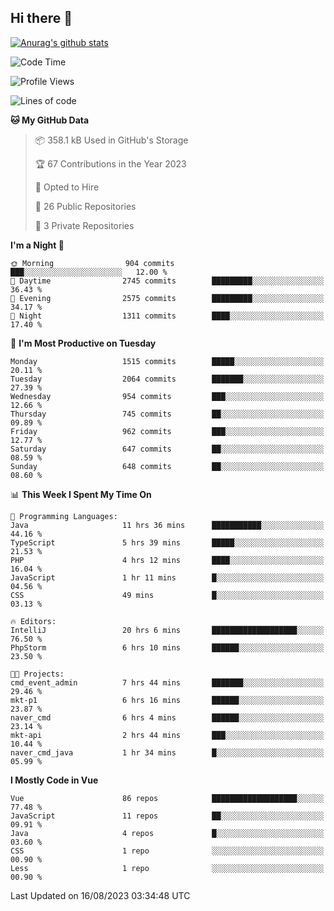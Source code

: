 ## Hi there 👋

[![Anurag's github stats](https://github-readme-stats.vercel.app/api?username=Songwonseok)](https://github.com/anuraghazra/github-readme-stats)



<!--START_SECTION:waka-->
![Code Time](http://img.shields.io/badge/Code%20Time-2%2C452%20hrs%2058%20mins-blue)

![Profile Views](http://img.shields.io/badge/Profile%20Views-0-blue)

![Lines of code](https://img.shields.io/badge/From%20Hello%20World%20I%27ve%20Written-35.0%20million%20lines%20of%20code-blue)

**🐱 My GitHub Data** 

> 📦 358.1 kB Used in GitHub's Storage 
 > 
> 🏆 67 Contributions in the Year 2023
 > 
> 💼 Opted to Hire
 > 
> 📜 26 Public Repositories 
 > 
> 🔑 3 Private Repositories 
 > 
**I'm a Night 🦉** 

```text
🌞 Morning                904 commits         ███░░░░░░░░░░░░░░░░░░░░░░   12.00 % 
🌆 Daytime                2745 commits        █████████░░░░░░░░░░░░░░░░   36.43 % 
🌃 Evening                2575 commits        █████████░░░░░░░░░░░░░░░░   34.17 % 
🌙 Night                  1311 commits        ████░░░░░░░░░░░░░░░░░░░░░   17.40 % 
```
📅 **I'm Most Productive on Tuesday** 

```text
Monday                   1515 commits        █████░░░░░░░░░░░░░░░░░░░░   20.11 % 
Tuesday                  2064 commits        ███████░░░░░░░░░░░░░░░░░░   27.39 % 
Wednesday                954 commits         ███░░░░░░░░░░░░░░░░░░░░░░   12.66 % 
Thursday                 745 commits         ██░░░░░░░░░░░░░░░░░░░░░░░   09.89 % 
Friday                   962 commits         ███░░░░░░░░░░░░░░░░░░░░░░   12.77 % 
Saturday                 647 commits         ██░░░░░░░░░░░░░░░░░░░░░░░   08.59 % 
Sunday                   648 commits         ██░░░░░░░░░░░░░░░░░░░░░░░   08.60 % 
```


📊 **This Week I Spent My Time On** 

```text
💬 Programming Languages: 
Java                     11 hrs 36 mins      ███████████░░░░░░░░░░░░░░   44.16 % 
TypeScript               5 hrs 39 mins       █████░░░░░░░░░░░░░░░░░░░░   21.53 % 
PHP                      4 hrs 12 mins       ████░░░░░░░░░░░░░░░░░░░░░   16.04 % 
JavaScript               1 hr 11 mins        █░░░░░░░░░░░░░░░░░░░░░░░░   04.56 % 
CSS                      49 mins             █░░░░░░░░░░░░░░░░░░░░░░░░   03.13 % 

🔥 Editors: 
IntelliJ                 20 hrs 6 mins       ███████████████████░░░░░░   76.50 % 
PhpStorm                 6 hrs 10 mins       ██████░░░░░░░░░░░░░░░░░░░   23.50 % 

🐱‍💻 Projects: 
cmd_event_admin          7 hrs 44 mins       ███████░░░░░░░░░░░░░░░░░░   29.46 % 
mkt-p1                   6 hrs 16 mins       ██████░░░░░░░░░░░░░░░░░░░   23.87 % 
naver_cmd                6 hrs 4 mins        ██████░░░░░░░░░░░░░░░░░░░   23.14 % 
mkt-api                  2 hrs 44 mins       ███░░░░░░░░░░░░░░░░░░░░░░   10.44 % 
naver_cmd_java           1 hr 34 mins        █░░░░░░░░░░░░░░░░░░░░░░░░   05.99 % 
```

**I Mostly Code in Vue** 

```text
Vue                      86 repos            ███████████████████░░░░░░   77.48 % 
JavaScript               11 repos            ██░░░░░░░░░░░░░░░░░░░░░░░   09.91 % 
Java                     4 repos             █░░░░░░░░░░░░░░░░░░░░░░░░   03.60 % 
CSS                      1 repo              ░░░░░░░░░░░░░░░░░░░░░░░░░   00.90 % 
Less                     1 repo              ░░░░░░░░░░░░░░░░░░░░░░░░░   00.90 % 
```




 Last Updated on 16/08/2023 03:34:48 UTC
<!--END_SECTION:waka-->
